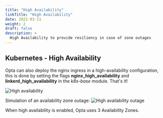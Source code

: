 ```yaml
---
title: "High Availability"
linkTitle: "High Availability"
date: 2022-03-11
weight: 2
draft: false
description: >
  High Availability to provide resiliency in case of zone outages
---
```


## Kubernetes - High Availability

Opta can also deploy the nginx ingress in a high-availability configuration, this is done by setting the flags **nginx_high_availability** and **linkerd_high_availability** in the *k8s-base* module. That's it!

![High availability](/images/network_ingress_overview_HA.png)


Simulation of an availability zone outage:
![High availability outage](/images/network_ingress_overview_HA_outage.png)


When high availability is enabled, Opta uses 3 Availability Zones.

